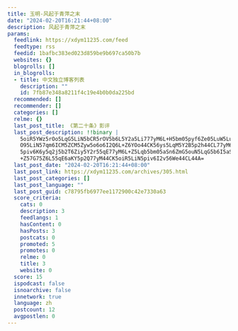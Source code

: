 ```yaml
---
title: 玉明-风起于青萍之末
date: "2024-02-20T16:21:44+08:00"
description: 风起于青萍之末
params:
  feedlink: https://xdym11235.com/feed
  feedtype: rss
  feedid: 1bafbc383ed023d859be9b697ca50b7b
  websites: {}
  blogrolls: []
  in_blogrolls:
  - title: 中文独立博客列表
    description: ""
    id: 7fb87e348a8211f4c19e4b0b0da225bd
  recommended: []
  recommender: []
  categories: []
  relme: {}
  last_post_title: 《第二十条》影评
  last_post_description: !!binary |
    5oiR5YWz5rOo5LqG5LiN5bCR5rOV5b6L5Y2a5Li777yM6L+H5bm05pyf6Ze05LuW5Lus6Y
    O95LiN57qm6ICM5ZCM5Zyw5o6o6I2Q6L+Z6YOo44CK56ys5LqM5Y2B5p2h44CL77yM6K+0
    5piv6K6y5q2j5b2T6Ziy5Y2r55qE77yM6L+Z5Lqb5bm05aSn6ZmG5ouN5LqG5b6I5aSa6L
    +Z57G75Z6L55qE6aKY5p2Q77yM44CK5oiR5LiN5piv6I2v56We44CL44A=
  last_post_date: "2024-02-20T16:21:44+08:00"
  last_post_link: https://xdym11235.com/archives/305.html
  last_post_categories: []
  last_post_language: ""
  last_post_guid: c78795fb6977ee1172900c42e7330a63
  score_criteria:
    cats: 0
    description: 3
    feedlangs: 1
    hasContent: 0
    hasPosts: 3
    postcats: 0
    promoted: 5
    promotes: 0
    relme: 0
    title: 3
    website: 0
  score: 15
  ispodcast: false
  isnoarchive: false
  innetwork: true
  language: zh
  postcount: 12
  avgpostlen: 0
---
```

